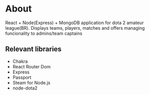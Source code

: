 # About
React + Node(Express) + MongoDB application for dota 2 amateur league(BR). Displays teams, players, matches and offers managing funcionality to admins/team captains

## Relevant libraries
- Chakra
- React Router Dom
- Express
- Passport
- Steam for Node.js
- node-dota2